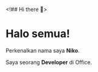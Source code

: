 <!## Hi there 👋>

# Halo semua! 

Perkenalkan nama saya **Niko**.<br>

Saya seorang **Developer** di Office.<br>



<!--
**Nik197495/Nik197495** is a ✨ _special_ ✨ repository because its `README.md` (this file) appears on your GitHub profile.

Here are some ideas to get you started:

- 🔭 I’m currently working on ...
- 🌱 I’m currently learning ...
- 👯 I’m looking to collaborate on ...
- 🤔 I’m looking for help with ...
- 💬 Ask me about ...
- 📫 How to reach me: ...
- 😄 Pronouns: ...
- ⚡ Fun fact: ...
-->
